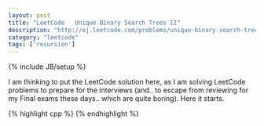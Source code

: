 ```yaml
---
layout: post
title: "LeetCode   Unique Binary Search Trees II"
description: "http://oj.leetcode.com/problems/unique-binary-search-trees-ii/"
category: "leetcode"
tags: ['recursion']
---
```

{% include JB/setup %}

I am thinking to put the LeetCode solution here, as I am solving LeetCode problems to prepare for the interviews (and.. to escape from reviewing for my Final exams these days.. which are quite boring). Here it starts.

{% highlight cpp %}
{% endhighlight %}

